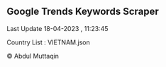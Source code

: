 

## Google Trends Keywords Scraper 
 
Last Update 18-04-2023 , 11:23:45

Country List :
VIETNAM.json



© Abdul Muttaqin 
